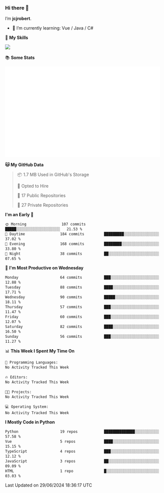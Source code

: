 ### Hi there 👋

I’m **jcjrobert**.

- 🌱 I’m currently learning: Vue / Java / C#

🌟 **My Skills**

![](https://img.shields.io/badge/-Python-3e74a2?style=flat-square&logo=Python&logoColor=fff)

📚 **Some Stats**

![](https://github.com/jcjrobert/github-stats/blob/master/generated/overview.svg)

<!--START_SECTION:waka-->
**🐱 My GitHub Data** 

> 📦 1.7 MB Used in GitHub's Storage 
 > 
> 💼 Opted to Hire
 > 
> 📜 17 Public Repositories 
 > 
> 🔑 27 Private Repositories 
 > 
**I'm an Early 🐤** 

```text
🌞 Morning                107 commits         █████░░░░░░░░░░░░░░░░░░░░   21.53 % 
🌆 Daytime                184 commits         █████████░░░░░░░░░░░░░░░░   37.02 % 
🌃 Evening                168 commits         ████████░░░░░░░░░░░░░░░░░   33.80 % 
🌙 Night                  38 commits          ██░░░░░░░░░░░░░░░░░░░░░░░   07.65 % 
```
📅 **I'm Most Productive on Wednesday** 

```text
Monday                   64 commits          ███░░░░░░░░░░░░░░░░░░░░░░   12.88 % 
Tuesday                  88 commits          ████░░░░░░░░░░░░░░░░░░░░░   17.71 % 
Wednesday                90 commits          █████░░░░░░░░░░░░░░░░░░░░   18.11 % 
Thursday                 57 commits          ███░░░░░░░░░░░░░░░░░░░░░░   11.47 % 
Friday                   60 commits          ███░░░░░░░░░░░░░░░░░░░░░░   12.07 % 
Saturday                 82 commits          ████░░░░░░░░░░░░░░░░░░░░░   16.50 % 
Sunday                   56 commits          ███░░░░░░░░░░░░░░░░░░░░░░   11.27 % 
```


📊 **This Week I Spent My Time On** 

```text
💬 Programming Languages: 
No Activity Tracked This Week

🔥 Editors: 
No Activity Tracked This Week

🐱‍💻 Projects: 
No Activity Tracked This Week

💻 Operating System: 
No Activity Tracked This Week
```

**I Mostly Code in Python** 

```text
Python                   19 repos            ██████████████░░░░░░░░░░░   57.58 % 
Vue                      5 repos             ████░░░░░░░░░░░░░░░░░░░░░   15.15 % 
TypeScript               4 repos             ███░░░░░░░░░░░░░░░░░░░░░░   12.12 % 
JavaScript               3 repos             ██░░░░░░░░░░░░░░░░░░░░░░░   09.09 % 
HTML                     1 repo              █░░░░░░░░░░░░░░░░░░░░░░░░   03.03 % 
```




 Last Updated on 29/06/2024 18:36:17 UTC
<!--END_SECTION:waka-->

